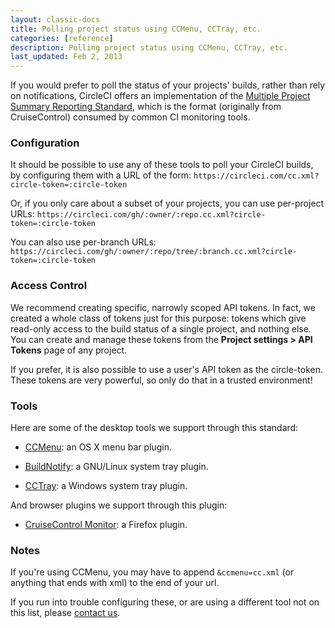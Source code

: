 ```yaml
---
layout: classic-docs
title: Polling project status using CCMenu, CCTray, etc.
categories: [reference]
description: Polling project status using CCMenu, CCTray, etc.
last_updated: Feb 2, 2013
---
```


If you would prefer to poll the status of your projects' builds, rather than rely on
notifications, CircleCI offers an implementation of the
[Multiple Project Summary Reporting Standard](http://confluence.public.thoughtworks.org/display/CI/Multiple+Project+Summary+Reporting+Standard),
which is the format (originally from CruiseControl) consumed by common CI monitoring tools.

### Configuration

It should be possible to use any of these tools to poll your CircleCI builds, by
configuring them with a URL of the form:
`https://circleci.com/cc.xml?circle-token=:circle-token`

Or, if you only care about a subset of your projects, you can use per-project URLs:
`https://circleci.com/gh/:owner/:repo.cc.xml?circle-token=:circle-token`

You can also use per-branch URLs:
`https://circleci.com/gh/:owner/:repo/tree/:branch.cc.xml?circle-token=:circle-token`

### Access Control

We recommend creating specific, narrowly scoped API tokens. In fact, we created a whole
class of tokens just for this purpose: tokens which give read-only access to the build
status of a single project, and nothing else. You can create and manage these tokens from
the **Project settings &gt; API Tokens** page of any project.

If you prefer, it is also possible to use a user's API token as the circle-token. These
tokens are very powerful, so only do that in a trusted environment!

### Tools

Here are some of the desktop tools we support through this standard:

*   [CCMenu](http://ccmenu.sourceforge.net/):
an OS X menu bar plugin.

*   [BuildNotify](https://bitbucket.org/Anay/buildnotify/wiki/Home):
a GNU/Linux system tray plugin.

*   [CCTray](http://ccnet.sourceforge.net/CCNET/CCTray.html):
a Windows system tray plugin.

And browser plugins we support through this plugin:

*   [CruiseControl Monitor](https://addons.mozilla.org/en-US/firefox/addon/cruisecontrol-monitor/):
a Firefox plugin.

### Notes

If you're using CCMenu, you may have to append `&ccmenu=cc.xml`
(or anything that ends with xml) to the end of your url.

If you run into trouble configuring these, or are using a different tool not on this list,
please [contact us](mailto:sayhi@circleci.com).
